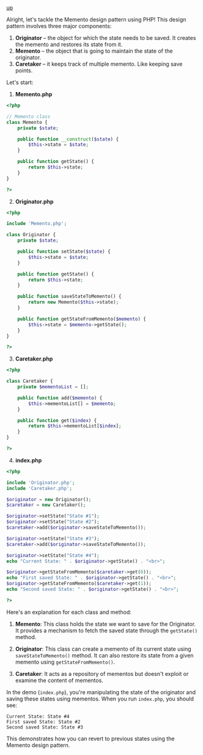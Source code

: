 [up](../README.md)

Alright, let's tackle the Memento design pattern using PHP! This design pattern involves three major components:

1. **Originator** – the object for which the state needs to be saved. It creates the memento and restores its state from it.
2. **Memento** – the object that is going to maintain the state of the originator.
3. **Caretaker** – it keeps track of multiple memento. Like keeping save points.

Let's start:

1. **Memento.php**
```php
<?php

// Memento class
class Memento {
    private $state;

    public function __construct($state) {
        $this->state = $state;
    }

    public function getState() {
        return $this->state;
    }
}

?>
```

2. **Originator.php**
```php
<?php

include 'Memento.php';

class Originator {
    private $state;

    public function setState($state) {
        $this->state = $state;
    }

    public function getState() {
        return $this->state;
    }

    public function saveStateToMemento() {
        return new Memento($this->state);
    }

    public function getStateFromMemento($memento) {
        $this->state = $memento->getState();
    }
}

?>
```

3. **Caretaker.php**
```php
<?php

class Caretaker {
    private $mementoList = [];

    public function add($memento) {
        $this->mementoList[] = $memento;
    }

    public function get($index) {
        return $this->mementoList[$index];
    }
}

?>
```

4. **index.php**
```php
<?php

include 'Originator.php';
include 'Caretaker.php';

$originator = new Originator();
$caretaker = new Caretaker();

$originator->setState("State #1");
$originator->setState("State #2");
$caretaker->add($originator->saveStateToMemento());

$originator->setState("State #3");
$caretaker->add($originator->saveStateToMemento());

$originator->setState("State #4");
echo "Current State: " . $originator->getState() . "<br>";

$originator->getStateFromMemento($caretaker->get(0));
echo "First saved State: " . $originator->getState() . "<br>";
$originator->getStateFromMemento($caretaker->get(1));
echo "Second saved State: " . $originator->getState() . "<br>";

?>
```

Here's an explanation for each class and method:

1. **Memento**: This class holds the state we want to save for the Originator. It provides a mechanism to fetch the saved state through the `getState()` method.

2. **Originator**: This class can create a memento of its current state using `saveStateToMemento()` method. It can also restore its state from a given memento using `getStateFromMemento()`.

3. **Caretaker**: It acts as a repository of mementos but doesn't exploit or examine the content of mementos.

In the demo (`index.php`), you're manipulating the state of the originator and saving these states using mementos. When you run `index.php`, you should see:

```
Current State: State #4
First saved State: State #2
Second saved State: State #3
```

This demonstrates how you can revert to previous states using the Memento design pattern.
